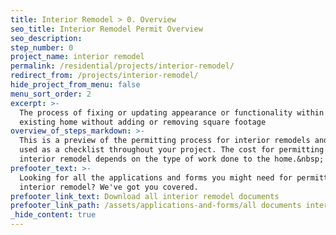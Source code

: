```yaml
---
title: Interior Remodel > 0. Overview
seo_title: Interior Remodel Permit Overview
seo_description:
step_number: 0
project_name: interior remodel
permalink: /residential/projects/interior-remodel/
redirect_from: /projects/interior-remodel/
hide_project_from_menu: false
menu_sort_order: 2
excerpt: >-
  The process of fixing or updating appearance or functionality within an
  existing home without adding or removing square footage
overview_of_steps_markdown: >-
  This is a preview of the permitting process for interior remodels and can be
  used as a checklist throughout your project. The cost for permitting an
  interior remodel depends on the type of work done to the home.&nbsp;
prefooter_text: >-
  Looking for all the applications and forms you might need for permitting an
  interior remodel? We've got you covered.
prefooter_link_text: Download all interior remodel documents
prefooter_link_path: /assets/applications-and-forms/all documents interior remodel.zip
_hide_content: true
---
```

